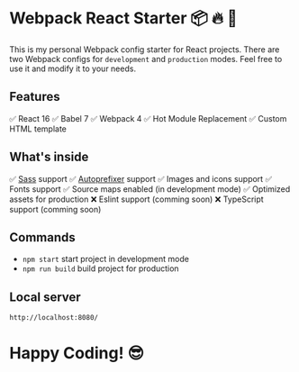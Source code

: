 # Webpack React Starter 📦 🔥 🚀

This is my personal Webpack config starter for React projects. There are two Webpack configs for `development` and `production` modes. Feel free to use it and modify it to your needs.

## Features
✅ React 16
✅ Babel 7
✅ Webpack 4
✅ Hot Module Replacement
✅ Custom HTML template

## What's inside
✅ [Sass](https://sass-lang.com/) support
✅ [Autoprefixer](https://github.com/postcss/autoprefixer) support
✅ Images and icons support
✅ Fonts support
✅ Source maps enabled (in development mode)
✅ Optimized assets for production
❌ Eslint support (comming soon)
❌ TypeScript support (comming soon)

## Commands
- `npm start` start project in development mode
- `npm run build` build project for production

## Local server
`http://localhost:8080/`

# Happy Coding! 😎
